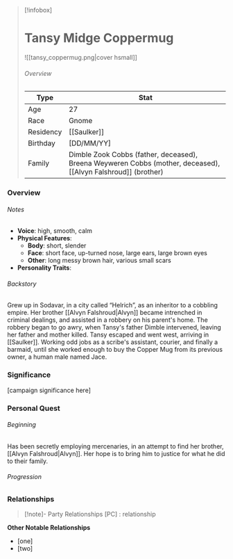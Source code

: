 > [!infobox]
> # Tansy Midge Coppermug
> ![[tansy_coppermug.png|cover hsmall]]
> ###### Overview
> | Type | Stat |
> | ---- | ---- |
> | Age | 27 |
> | Race | Gnome |
> | Residency | [[Saulker]] |
> | Birthday | [DD/MM/YY] |
> | Family | Dimble Zook Cobbs (father, deceased), Breena Weyweren Cobbs (mother, deceased), [[Alvyn Falshroud]] (brother) |

### Overview
###### Notes
- **Voice**: high, smooth, calm
- **Physical Features**:
	- **Body**: short, slender 
	- **Face**: short face, up-turned nose, large ears, large brown eyes
	- **Other**:  long messy brown hair, various small scars
- **Personality Traits**:

###### Backstory
Grew up in Sodavar, in a city called “Helrich”, as an inheritor to a cobbling empire. Her brother [[Alvyn Falshroud|Alvyn]] became intrenched in criminal dealings, and assisted in a robbery on his parent's home. The robbery began to go awry, when Tansy's father Dimble intervened, leaving her father and mother killed. Tansy escaped and went west, arriving in [[Saulker]]. Working odd jobs as a scribe's assistant, courier, and finally a barmaid, until she worked enough to buy the Copper Mug from its previous owner, a human male named Jace.

### Significance
[campaign significance here]

### Personal Quest
###### Beginning
Has been secretly employing mercenaries, in an attempt to find her brother, [[Alvyn Falshroud|Alvyn]]. Her hope is to bring him to justice for what he did to their family.
###### Progression


### Relationships
> [!note]- Party Relationships
> [PC] : relationship

**Other Notable Relationships**
- [one]
- [two]